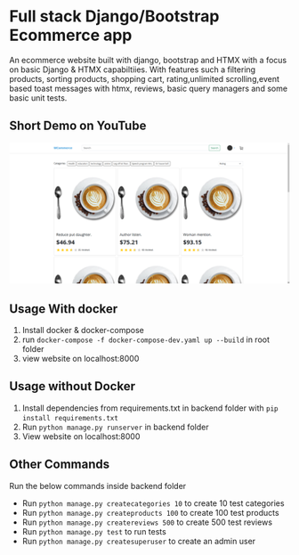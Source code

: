 # Full stack Django/Bootstrap Ecommerce app
An ecommerce website built with django, bootstrap and HTMX with a focus on basic Django & HTMX capabiltiies. With features such a filtering products, sorting products, shopping cart, rating,unlimited scrolling,event based toast messages with htmx, reviews, basic query managers and some basic unit tests.

## Short Demo on YouTube
[![Short Demo](https://github.com/mostafaei2002/mostafaei2002.github.io/blob/main/src/images/django-ecommerce.png)](https://youtu.be/nAhxrejd-1s?si=ONzrTD9FLtnQx5QA)

## Usage With docker

1. Install docker & docker-compose
2. run `docker-compose -f docker-compose-dev.yaml up --build` in root folder
3. view website on localhost:8000

## Usage without Docker

1. Install dependencies from requirements.txt in backend folder with `pip install requirements.txt`
2. Run `python manage.py runserver` in backend folder
3. View website on localhost:8000

## Other Commands

Run the below commands inside backend folder

-   Run `python manage.py createcategories 10` to create 10 test categories
-   Run `python manage.py createproducts 100` to create 100 test products
-   Run `python manage.py createreviews 500` to create 500 test reviews
-   Run `python manage.py test` to run tests
-   Run `python manage.py createsuperuser` to create an admin user
